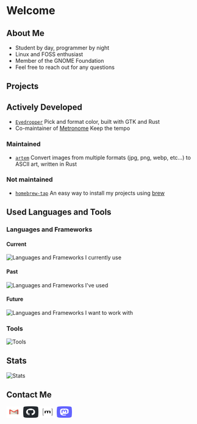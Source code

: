 # Welcome

## About Me
 - Student by day, programmer by night
 - Linux and FOSS enthusiast
 - Member of the GNOME Foundation
 - Feel free to reach out for any questions

## Projects

## Actively Developed
 - [`Eyedropper`](https://github.com/FineFindus/eyedropper) Pick and format color, built with GTK and Rust
 - Co-maintainer of [Metronome](https://gitlab.gnome.org/World/metronome) Keep the tempo

### Maintained

 - [`artem`](https://github.com/FineFindus/artem) Convert images from multiple formats (jpg, png, webp, etc…) to ASCII art, written in Rust 

### Not maintained
 - [`homebrew-tap`](https://github.com/FineFindus/homebrew-tap) An easy way to install my projects using [brew](https://github.com/Homebrew/brew/)

## Used Languages and Tools

### Languages and Frameworks

#### Current
![Languages and Frameworks I currently use](https://skillicons.dev/icons?i=rust,gtk,java)

#### Past
![Languages and Frameworks I've used](https://skillicons.dev/icons?i=dart,flutter,ts)

#### Future
![Languages and Frameworks I want to work with](https://skillicons.dev/icons?i=c,activitypub)


### Tools
![Tools](https://skillicons.dev/icons?i=androidstudio,vscode,neovim,git,github,gitlab,githubactions,bash,linux)

## Stats

![Stats](https://github-readme-stats.vercel.app/api?username=FineFindus)

<!-- ![Languages I use](https://github-readme-stats.vercel.app/api/top-langs?username=FineFindus&layout=compact) -->

## Contact Me

<p align="left">
<a href="mailto:FineFindus@proton.me" target="blank"><img align="center" src="./assets/mail.svg" alt="" height="30" width="40" /></a>
<a href="https://github.com/FineFindus/FineFindus/issues/new" target="blank"><img align="center" src="./assets/github.svg" alt="" height="30" width="40" /></a>
<!-- <a href="https://t.me/FineFindus" target="blank"><img align="center" src="./assets/telegram.svg" alt="" height="30" width="40" /></a> -->
<a href="https://matrix.to/#/@finefindus:matrix.org" target="blank"><img align="center" src="./assets/matrix.svg" alt="" height="30" width="40" /></a>
<a rel="me" href="https://floss.social/@FineFindus" target="blank"><img align="center" src="./assets/mastodon.svg" alt="" height="30" width="40" /></a>
</p>
